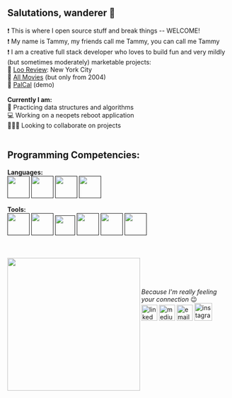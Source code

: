 

<!--
**tammycwong/tammycwong** is a ✨ _special_ ✨ repository because its `README.md` (this file) appears on your GitHub profile.

Here are some ideas to get you started:

- 🔭 I’m currently working on ...
- 🌱 I’m currently learning ...
- 👯 I’m looking to collaborate on ...
- 🤔 I’m looking for help with ...
- 💬 Ask me about ...
- 📫 How to reach me: ...
- 😄 Pronouns: ...
- ⚡ Fun fact: ...
-->

## Salutations, wanderer 👋
❗ This is where I open source stuff and break things -- WELCOME!
<br>
❗ My name is Tammy, my friends call me Tammy, you can call me Tammy
<br>
❗ I am a creative full stack developer who loves to build fun and very mildly (but sometimes moderately) marketable projects: 
<br>
🌟 <a href="https://loo-review.netlify.app/">Loo Review</a>: New York City
<br>
🌟 <a href="https://moviesfrom2004.netlify.app/">All Movies</a> (but only from 2004)
<br>
🌟 <a href="https://www.youtube.com/watch?v=ca_MXxI3P6c">PalCal</a> (demo)
<br>
<br>
<b>Currently I am:</b>
<br>
🌱  Practicing data structures and algorithms 
<br>
💻  Working on a neopets reboot application
<br>
🧑‍🤝‍🧑 Looking to collaborate on projects 
<br>
<br>

## Programming Competencies:
<b>Languages:</b>
<br>
<a href=""><img src="https://www.freepnglogos.com/uploads/html5-logo-png/html5-logo-devextreme-multi-purpose-controls-html-javascript-3.png" height="50px"></a>
<a href=""><img src="https://www.rapiddg.com/sites/default/files/imce-files/react.png" width="50px"/></a>
<a href=""><img src="https://dctacademy.com/wp-content/uploads/2015/06/ruby-logo.png" width="50px"></a>
<a href=""><img src="https://avatars.githubusercontent.com/u/4223" width="50px"></a>

<b>Tools:</b>
<br>
<a href=""><img src="https://encrypted-tbn0.gstatic.com/images?q=tbn:ANd9GcTsNIiVbLD2LxaOybacm_noD5ZpcMVAbYTkWJsyME14AQCj5k5q4YfrJXSKb9Zk7rLdiq4&usqp=CAU" width="50px"></a>
<a href=""><img src="https://encrypted-tbn0.gstatic.com/images?q=tbn:ANd9GcQ6s6FFL15jY-l58vmTMK6zSsrjJOLWsQRC3H6H6gwbFuTp6ZR-0e_SyFg8fcs4QwHsoJY&usqp=CAU" height="50px"></a>
<a href=""><img src="https://encrypted-tbn0.gstatic.com/images?q=tbn:ANd9GcRi4oI4_teaKLJpbj_99OnLE5LKkbVyVo7giroQ6ovjXK4YTXxqZ0vRgoTLmX23NqFcapw&usqp=CAU" height="45px"></a>
<a href=""><img src="https://jwt.io/img/pic_logo.svg" width="50px"></a>
<a href=""><img src="https://github.githubassets.com/images/modules/logos_page/GitHub-Mark.png" width="50px"></a>
<a href=""><img src="https://upload.wikimedia.org/wikipedia/commons/thumb/4/4c/Adobe_Creative_Cloud_rainbow_icon.svg/1200px-Adobe_Creative_Cloud_rainbow_icon.svg.png" width="50px"></a>

<br>
<br>
<img align="left" src="https://i.ibb.co/cTZCgQJ/Screenshot-20210720-193729-AR-Emoji-Stickers-1.jpg" height="300px">
<br>
<br>
<br>
<br>
<i>Because I'm really feeling your connection</i> 😉
<br>
<a href="https://linkedin.com/in/tammycwong"><img src="https://image.flaticon.com/icons/png/512/174/174857.png" height= "36px" alt="linked in"/></a>
<a href="https://tammycwong.medium.com/"><img src="https://cdn4.iconfinder.com/data/icons/social-media-circle-7/512/Medium_circle-512.png" height="36px" alt="medium"/></a>
<a href="mailto: tammycwong@gmail.com"><img src="https://www.freeiconspng.com/thumbs/gmail-icon/communication-gmail-icon-3.png" width="36px" height="36px" alt="email"/></a>
<a href="https://instagram.com/handsome_awkwrd/"><img src="https://upload.wikimedia.org/wikipedia/commons/thumb/a/a5/Instagram_icon.png/1024px-Instagram_icon.png" width="40px" alt="instagram"/></a>
<!-- <a href="https://drive.google.com/file/d/1G9WLL-stBE9C3I_G_QYII-vsZDusVt0_/view?usp=sharing"><img src="https://cdn.iconscout.com/icon/premium/png-256-thumb/resume-14-386641.png" alit="resume" height=36px/></a> -->
